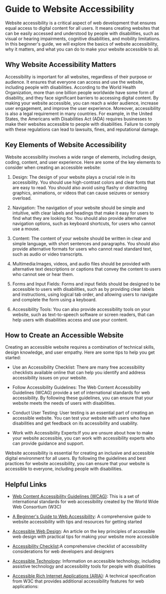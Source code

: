# Guide to Website Accessibility

Website accessibility is a critical aspect of web development that
ensures equal access to digital content for all users. It means
creating websites that can be easily accessed and understood by
people with disabilities, such as visual or hearing impairments,
cognitive disabilities, and mobility limitations. In this beginner's
guide, we will explore the basics of website accessibility, why it
matters, and what you can do to make your website accessible to all.

## Why Website Accessibility Matters

Accessibility is important for all websites, regardless of their
purpose or audience. It ensures that everyone can access and use the
website, including people with disabilities. According to the World
Health Organization, more than one billion people worldwide have
some form of disability, and they face significant barriers to
accessing digital content. By making your website accessible, you
can reach a wider audience, increase user engagement, and improve
the user experience. Moreover, accessibility is also a legal
requirement in many countries. For example, in the United States,
the Americans with Disabilities Act (ADA) requires businesses to
make their websites accessible to people with disabilities. Failure
to comply with these regulations can lead to lawsuits, fines, and
reputational damage.

## Key Elements of Website Accessibility

Website accessibility involves a wide range of elements, including
design, coding, content, and user experience. Here are some of the
key elements to consider when creating an accessible website:

1.  <span>Design:</span> The design of your website plays a crucial
    role in its accessibility. You should use high-contrast colors and
    clear fonts that are easy to read. You should also avoid using
    flashy or distracting graphics, animations, or videos that can
    cause seizures or sensory overload.

2.  <span>Navigation:</span> The navigation of your website should be
    simple and intuitive, with clear labels and headings that make it
    easy for users to find what they are looking for. You should also
    provide alternative navigation options, such as keyboard
    shortcuts, for users who cannot use a mouse.

3.  <span>Content:</span> The content of your website should be
    written in clear and simple language, with short sentences and
    paragraphs. You should also provide alternative formats for users
    who cannot read standard text, such as audio or video transcripts.

4.  <span>Multimedia:</span>Images, videos, and audio files should be
    provided with alternative text descriptions or captions that
    convey the content to users who cannot see or hear them.

5.  <span>Forms and Input Fields:</span> Forms and input fields should
    be designed to be accessible to users with disabilities, such as
    by providing clear labels and instructions, using logical tab
    order, and allowing users to navigate and complete the form using
    a keyboard.

6.  <span>Accessibility Tools:</span> You can also provide
    accessibility tools on your website, such as text-to-speech
    software or screen readers, that can help users with disabilities
    access and use your content.

## How to Create an Accessible Website

Creating an accessible website requires a combination of technical
skills, design knowledge, and user empathy. Here are some tips to
help you get started:

- <span>Use an Accessibility Checklist:</span> There are many free
  accessibility checklists available online that can help you
  identify and address accessibility issues on your website.

- <span>Follow Accessibility Guidelines:</span> The Web Content
  Accessibility Guidelines (WCAG) provide a set of international
  standards for web accessibility. By following these guidelines,
  you can ensure that your website meets the needs of users with
  disabilities.

- <span>Conduct User Testing:</span> User testing is an essential
  part of creating an accessible website. You can test your website
  with users who have disabilities and get feedback on its
  accessibility and usability.

- <span>Work with Accessibility Experts:</span>If you are unsure
  about how to make your website accessible, you can work with
  accessibility experts who can provide guidance and support.

Website accessibility is essential for creating an inclusive and
accessible digital environment for all users. By following the
guidelines and best practices for website accessibility, you can
ensure that your website is accessible to everyone, including people
with disabilities.

## Helpful Links

- [Web Content Accessibility Guidelines (WCAG)](https://www.w3.org/WAI/standards-guidelines/wcag/): This is
  a set of international standards for web accessibility created by
  the World Wide Web Consortium (W3C)

- [A Beginner's Guide to Web Accessibility](https://www.shopify.com/blog/web-accessibility): A
  comprehensive guide to website accessibility with tips and
  resources for getting started

- [Accessible Web Design](https://www.smashingmagazine.com/2015/09/accessible-web-design/): An article on the key
  principles of accessible web design with practical tips for making
  your website more accessible

- [Accessibility Checklist](https://a11yproject.com/checklist/):A comprehensive checklist of
  accessibility considerations for web developers and designers

- [Accessible Technology](https://www.ada.gov/access-technology.htm): Information on accessible
  technology, including assistive technology and accessibility tools
  for people with disabilities

- [Accessible Rich Internet Applications (ARIA)](https://www.w3.org/TR/wai-aria-1.2/): A
  technical specification from W3C that provides additional
  accessibility features for web applications:
